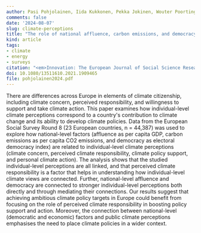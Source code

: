 ```yaml
---
author: Pasi Pohjolainen, Iida Kukkonen, Pekka Jokinen, Wouter Poortinga, Charles Adedayo Ogunbode, Gisela Böhm, Stephen Fisher, Resul Umit
comments: false
date: '2024-08-07'
slug: climate-perceptions
title: "The role of national affluence, carbon emissions, and democracy in Europeans' climate perceptions"
kind: article
tags:
- climate
- energy
- surveys
citation: "<em>Innovation: The European Journal of Social Science Research, 37</em>(2), 515–533"
doi: 10.1080/13511610.2021.1909465
file: pohjolainen2024.pdf
---
```


There are differences across Europe in elements of climate citizenship, including climate concern, perceived responsibility, and willingness to support and take climate action. This paper examines how individual-level climate perceptions correspond to a country's contribution to climate change and its ability to develop climate policies. Data from the European Social Survey Round 8 (23 European countries, n = 44,387) was used to explore how national-level factors (affluence as per capita GDP, carbon emissions as per capita CO2 emissions, and democracy as electoral democracy index) are related to individual-level climate perceptions (climate concern, perceived climate responsibility, climate policy support, and personal climate action). The analysis shows that the studied individual-level perceptions are all linked, and that perceived climate responsibility is a factor that helps in understanding how individual-level climate views are connected. Further, national-level affluence and democracy are connected to stronger individual-level perceptions both directly and through mediating their connections. Our results suggest that achieving ambitious climate policy targets in Europe could benefit from focusing on the role of perceived climate responsibility in boosting policy support and action. Moreover, the connection between national-level (democratic and economic) factors and public climate perceptions emphasises the need to place climate policies in a wider context.